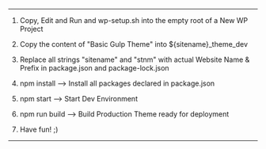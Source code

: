 -------------------------

1) Copy, Edit and Run and wp-setup.sh into the empty root of a New WP Project
2) Copy the content of "Basic Gulp Theme" into ${sitename}_theme_dev
3) Replace all strings "sitename" and "stnm" with actual Website Name & Prefix in package.json and package-lock.json
4) npm install --> Install all packages declared in package.json
5) npm start --> Start Dev Environment
6) npm run build --> Build Production Theme ready for deployment

7) Have fun! ;)

-------------------------